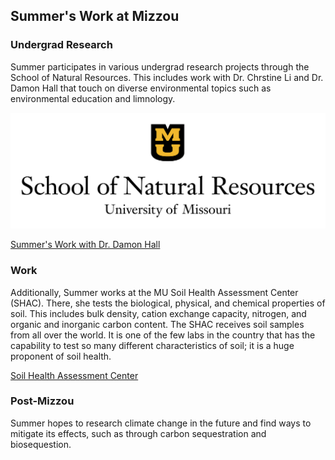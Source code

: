 ## Summer's Work at Mizzou

### Undergrad Research
Summer participates in various undergrad research projects through the School of Natural Resources. This includes work with Dr. Chrstine Li and Dr. Damon Hall that touch on diverse environmental topics such as environmental education and limnology.

![University of Missouri SNR](38585F3A-B9BC-42E9-8041-AF0D5C92F43C.png "University of Missouri SNR")

[Summer's Work with Dr. Damon Hall](https://www.sustainabilitysciencelab.org/people.html)
  
### Work
Additionally, Summer works at the MU Soil Health Assessment Center (SHAC). There, she tests the biological, physical, and chemical properties of soil. This includes bulk density, cation exchange capacity, nitrogen, and organic and inorganic carbon content. The SHAC receives soil samples from all over the world. It is one of the few labs in the country that has the capability to test so many different characteristics of soil; it is a huge proponent of soil health.

[Soil Health Assessment Center](https://www.youtube.com/embed/enMumwvLAug)

### Post-Mizzou
Summer hopes to research climate change in the future and find ways to mitigate its effects, such as through carbon sequestration and biosequestion.


